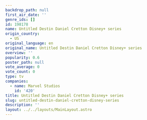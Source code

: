```yaml
---
backdrop_path: null
first_air_date: ''
genre_ids: []
id: 198178
name: Untitled Destin Daniel Cretton Disney+ series
origin_country:
  - US
original_language: en
original_name: Untitled Destin Daniel Cretton Disney+ series
overview: ''
popularity: 0.6
poster_path: null
vote_average: 0
vote_count: 0
type: tv
companies:
  - name: Marvel Studios
    id: '420'
title: Untitled Destin Daniel Cretton Disney+ series
slug: untitled-destin-daniel-cretton-disney-series
description: ''
layout: ../../layouts/MainLayout.astro
---
```


